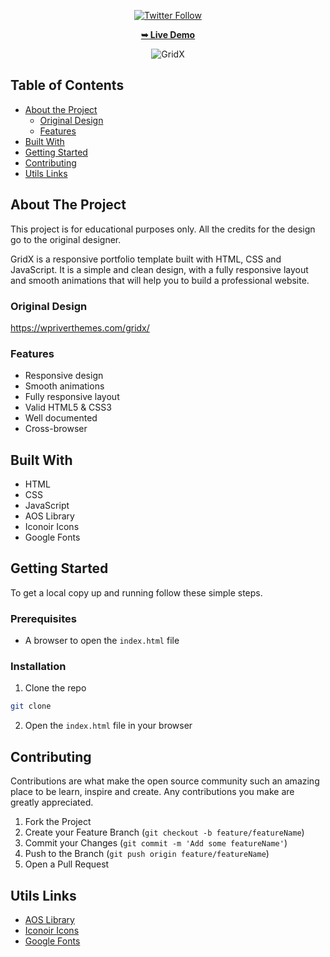 <div align="center">
  
  [![Twitter Follow](https://img.shields.io/twitter/follow/PilaGonzalezOk?style=social)](https://twitter.com/intent/follow?screen_name=PilaGonzalezOk)

 <a href="https://gridxportfolio.netlify.app/" target="_blank"><strong>➥ Live Demo</strong></a>

  ![GridX](https://github.com/Pilag6/Pilag6/assets/79191808/3f91e4ab-9cfc-4d29-ba87-b9b9e26486e1)

</div>

## Table of Contents

- [About the Project](#about-the-project)
  - [Original Design](#original-design)
  - [Features](#features)
- [Built With](#built-with)
- [Getting Started](#getting-started)
- [Contributing](#contributing)
- [Utils Links](#utils)

## About The Project

This project is for educational purposes only. All the credits for the design go to the original designer. 

GridX is a responsive portfolio template built with HTML, CSS and JavaScript. It is a simple and clean design, with a fully responsive layout and smooth animations that will help you to build a professional website. 

### Original Design

https://wpriverthemes.com/gridx/

### Features

- Responsive design
- Smooth animations
- Fully responsive layout
- Valid HTML5 & CSS3
- Well documented
- Cross-browser

## Built With

- HTML
- CSS
- JavaScript
- AOS Library
- Iconoir Icons
- Google Fonts

## Getting Started

To get a local copy up and running follow these simple steps.

### Prerequisites

- A browser to open the `index.html` file

### Installation

1. Clone the repo

```sh
git clone
```

2. Open the `index.html` file in your browser

## Contributing

Contributions are what make the open source community such an amazing place to be learn, inspire and create. Any contributions you make are greatly appreciated.

1. Fork the Project
2. Create your Feature Branch (`git checkout -b feature/featureName`)
3. Commit your Changes (`git commit -m 'Add some featureName'`)
4. Push to the Branch (`git push origin feature/featureName`)
5. Open a Pull Request

## Utils Links

- [AOS Library](https://michalsnik.github.io/aos/)
- [Iconoir Icons](https://iconoir.com/)
- [Google Fonts](https://fonts.google.com/)



